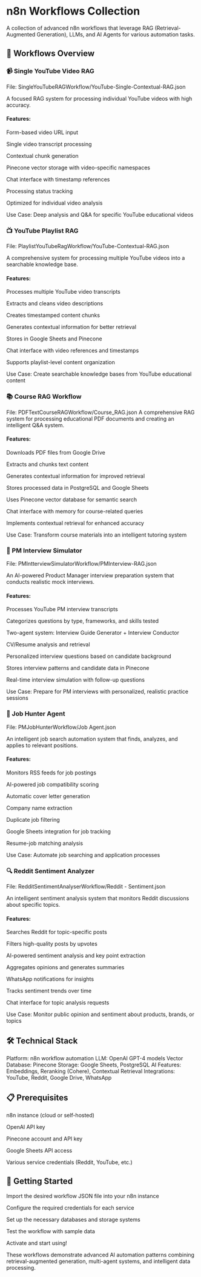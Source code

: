 # n8n Workflows Collection

A collection of advanced n8n workflows that leverage RAG (Retrieval-Augmented Generation), LLMs, and AI Agents for various automation tasks.

## 🚀 Workflows Overview

### 📹 Single YouTube Video RAG
File: SingleYouTubeRAGWorkflow/YouTube-Single-Contextual-RAG.json

A focused RAG system for processing individual YouTube videos with high accuracy.

#### Features:

Form-based video URL input

Single video transcript processing

Contextual chunk generation

Pinecone vector storage with video-specific namespaces

Chat interface with timestamp references

Processing status tracking

Optimized for individual video analysis

Use Case: Deep analysis and Q&A for specific YouTube educational videos


### 📺 YouTube Playlist RAG

File: PlaylistYouTubeRagWorkflow/YouTube-Contextual-RAG.json

A comprehensive system for processing multiple YouTube videos into a searchable knowledge base.

#### Features:

Processes multiple YouTube video transcripts

Extracts and cleans video descriptions

Creates timestamped content chunks

Generates contextual information for better retrieval

Stores in Google Sheets and Pinecone

Chat interface with video references and timestamps

Supports playlist-level content organization


Use Case: Create searchable knowledge bases from YouTube educational content


### 📚 Course RAG Workflow

File: PDFTextCourseRAGWorkflow/Course_RAG.json
A comprehensive RAG system for processing educational PDF documents and creating an intelligent Q&A system.

#### Features:

Downloads PDF files from Google Drive

Extracts and chunks text content

Generates contextual information for improved retrieval

Stores processed data in PostgreSQL and Google Sheets

Uses Pinecone vector database for semantic search

Chat interface with memory for course-related queries

Implements contextual retrieval for enhanced accuracy


Use Case: Transform course materials into an intelligent tutoring system

### 🎯 PM Interview Simulator

File: PMIntterviewSimulatorWorkflow/PMInterview-RAG.json

An AI-powered Product Manager interview preparation system that conducts realistic mock interviews.

#### Features:

Processes YouTube PM interview transcripts

Categorizes questions by type, frameworks, and skills tested

Two-agent system: Interview Guide Generator + Interview Conductor

CV/Resume analysis and retrieval

Personalized interview questions based on candidate background

Stores interview patterns and candidate data in Pinecone

Real-time interview simulation with follow-up questions

Use Case: Prepare for PM interviews with personalized, realistic practice sessions

### 💼 Job Hunter Agent

File: PMJobHunterWorkflow/Job Agent.json

An intelligent job search automation system that finds, analyzes, and applies to relevant positions.

#### Features:

Monitors RSS feeds for job postings

AI-powered job compatibility scoring

Automatic cover letter generation

Company name extraction

Duplicate job filtering

Google Sheets integration for job tracking

Resume-job matching analysis


Use Case: Automate job searching and application processes

### 🔍 Reddit Sentiment Analyzer
File: RedditSentimentAnalyserWorkflow/Reddit - Sentiment.json

An intelligent sentiment analysis system that monitors Reddit discussions about specific topics.

#### Features:

Searches Reddit for topic-specific posts

Filters high-quality posts by upvotes

AI-powered sentiment analysis and key point extraction

Aggregates opinions and generates summaries

WhatsApp notifications for insights

Tracks sentiment trends over time

Chat interface for topic analysis requests


Use Case: Monitor public opinion and sentiment about products, brands, or topics

## 🛠️ Technical Stack

Platform: n8n workflow automation
LLM: OpenAI GPT-4 models
Vector Database: Pinecone
Storage: Google Sheets, PostgreSQL
AI Features: Embeddings, Reranking (Cohere), Contextual Retrieval
Integrations: YouTube, Reddit, Google Drive, WhatsApp

## 📋 Prerequisites

n8n instance (cloud or self-hosted)

OpenAI API key

Pinecone account and API key

Google Sheets API access

Various service credentials (Reddit, YouTube, etc.)


## 🚀 Getting Started

Import the desired workflow JSON file into your n8n instance

Configure the required credentials for each service

Set up the necessary databases and storage systems

Test the workflow with sample data

Activate and start using!



These workflows demonstrate advanced AI automation patterns combining retrieval-augmented generation, multi-agent systems, and intelligent data processing.

